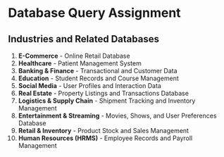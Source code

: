 # **Database Query Assignment**  

## **Industries and Related Databases**  

1. **E-Commerce** - Online Retail Database  
2. **Healthcare** - Patient Management System  
3. **Banking & Finance** - Transactional and Customer Data  
4. **Education** - Student Records and Course Management  
5. **Social Media** - User Profiles and Interaction Data  
6. **Real Estate** - Property Listings and Transactions Database  
7. **Logistics & Supply Chain** - Shipment Tracking and Inventory Management  
8. **Entertainment & Streaming** - Movies, Shows, and User Preferences Database  
9. **Retail & Inventory** - Product Stock and Sales Management  
10. **Human Resources (HRMS)** - Employee Records and Payroll Management  
